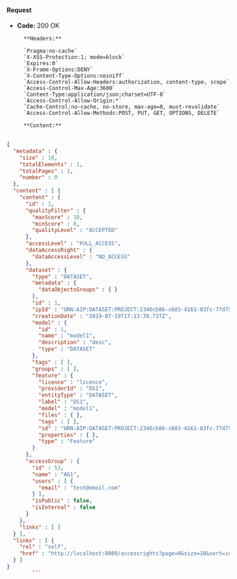 #### Request

* **Code:** 200 OK

        **Headers:**

        `Pragma:no-cache`
        `X-XSS-Protection:1; mode=block`
        `Expires:0`
        `X-Frame-Options:DENY`
        `X-Content-Type-Options:nosniff`
        `Access-Control-Allow-Headers:authorization, content-type, scope`
        `Access-Control-Max-Age:3600`
        `Content-Type:application/json;charset=UTF-8`
        `Access-Control-Allow-Origin:*`
        `Cache-Control:no-cache, no-store, max-age=0, must-revalidate`
        `Access-Control-Allow-Methods:POST, PUT, GET, OPTIONS, DELETE`

        **Content:**

```json
    
{
  "metadata" : {
    "size" : 10,
    "totalElements" : 1,
    "totalPages" : 1,
    "number" : 0
  },
  "content" : [ {
    "content" : {
      "id" : 1,
      "qualityFilter" : {
        "maxScore" : 10,
        "minScore" : 0,
        "qualityLevel" : "ACCEPTED"
      },
      "accessLevel" : "FULL_ACCESS",
      "dataAccessRight" : {
        "dataAccessLevel" : "NO_ACCESS"
      },
      "dataset" : {
        "type" : "DATASET",
        "metadata" : {
          "dataObjectsGroups" : { }
        },
        "id" : 1,
        "ipId" : "URN:AIP:DATASET:PROJECT:2346cb86-c683-4161-83fc-77d7548051fd:V1",
        "creationDate" : "2019-07-19T17:13:39.737Z",
        "model" : {
          "id" : 1,
          "name" : "model1",
          "description" : "desc",
          "type" : "DATASET"
        },
        "tags" : [ ],
        "groups" : [ ],
        "feature" : {
          "licence" : "licence",
          "providerId" : "DS1",
          "entityType" : "DATASET",
          "label" : "DS1",
          "model" : "model1",
          "files" : { },
          "tags" : [ ],
          "id" : "URN:AIP:DATASET:PROJECT:2346cb86-c683-4161-83fc-77d7548051fd:V1",
          "properties" : { },
          "type" : "Feature"
        }
      },
      "accessGroup" : {
        "id" : 53,
        "name" : "AG1",
        "users" : [ {
          "email" : "test@email.com"
        } ],
        "isPublic" : false,
        "isInternal" : false
      }
    },
    "links" : [ ]
  } ],
  "links" : [ {
    "rel" : "self",
    "href" : "http://localhost:8080/accessrights?page=0&size=10&sort=id,asc"
  } ]
}
        ```
